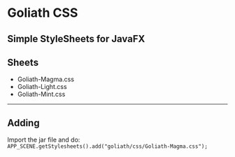# Goliath CSS
Simple StyleSheets for JavaFX
---
## Sheets
- Goliath-Magma.css
- Goliath-Light.css
- Goliath-Mint.css
---
## Adding

Import the jar file and do:
`APP_SCENE.getStylesheets().add("goliath/css/Goliath-Magma.css");`
```
